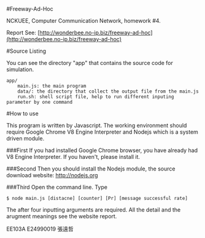 #Freeway-Ad-Hoc

NCKUEE, Computer Communication Network, homework #4.

Report See: [http://wonderbee.no-ip.biz/freeway-ad-hoc](http://wonderbee.no-ip.biz/freeway-ad-hoc)

#Source Listing

You can see the directory "app" that contains the source code for simulation.

	app/
		main.js: the main program
		data/: the directory that collect the output file from the main.js
		run.sh: shell script file, help to run different inputing parameter by one command
#How to use

This program is written by Javascript. 
The working environment should require Google Chrome V8 Engine Interpreter and Nodejs which is a system driven module.

###First
If you had installed Google Chrome browser, you have already had V8 Engine Interpreter.
If you haven't, please install it.

###Second
Then you should install the Nodejs module, the source download website: http://nodejs.org

###Third
Open the command line. Type 

	$ node main.js [distacne] [counter] [Pr] [message successful rate]

The after four inputting arguments are required. All the detail and the arugment meanings see the website report.


EE103A E24990019 張遠哲
